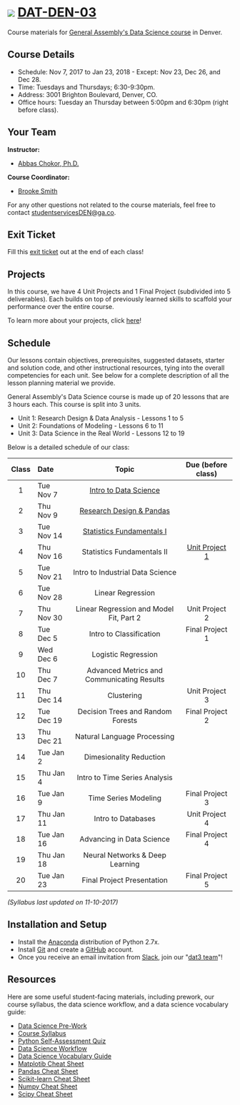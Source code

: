 # ![](https://ga-dash.s3.amazonaws.com/production/assets/logo-9f88ae6c9c3871690e33280fcf557f33.png) [DAT-DEN-03](https://github.com/ga-students/DAT-DEN-03)


Course materials for [General Assembly's Data Science course](https://generalassemb.ly/education/data-science?where=denver) in Denver. 

## Course Details
* Schedule: Nov 7, 2017 to Jan 23, 2018 - Except: Nov 23, Dec 26, and Dec 28.
* Time: Tuesdays and Thursdays; 6:30-9:30pm.
* Address: 3001 Brighton Boulevard, Denver, CO.
* Office hours: Tuesday an Thursday between 5:00pm and 6:30pm (right before class).

## Your Team
**Instructor:**
+ [Abbas Chokor, Ph.D.](mailto:abbas.chokor@gmail.com)

**Course Coordinator:**
+ [Brooke Smith](mailto:brookes@generalassembly.ly)

For any other questions not related to the course materials, feel free to contact [studentservicesDEN@ga.co](mailto:studentservicesDEN@ga.co).

## Exit Ticket

Fill this [exit ticket](https://goo.gl/forms/J0xipfaBslbXnnXy2) out at the end of each class! 

## Projects

In this course, we have 4 Unit Projects and 1 Final Project (subdivided into 5 deliverables). Each builds on top of previously learned skills to scaffold your performance over the entire course. 

To learn more about your projects, click [here](https://github.com/ga-students/DAT-DEN-03/blob/master/projects/README.md)!

## Schedule
Our lessons contain objectives, prerequisites, suggested datasets, starter and solution code, and other instructional resources, tying into the overall competencies for each unit. See below for a complete description of all the lesson planning material we provide.

General Assembly's Data Science course is made up of 20 lessons that are 3 hours each. This course is split into 3 units.
* Unit 1: Research Design & Data Analysis - Lessons 1 to 5
* Unit 2: Foundations of Modeling - Lessons 6 to 11
* Unit 3: Data Science in the Real World - Lessons 12 to 19

Below is a detailed schedule of our class:

| Class | Date | Topic | Due (before class) |
|:---:|:---|:---:|:---:|
| 1 | Tue Nov 7 | [Intro to Data Science](lessons/lesson-01) | |
| 2 | Thu Nov 9 | [Research Design & Pandas](lessons/lesson-02) | |
| 3 | Tue Nov 14 | [Statistics Fundamentals I](lessons/lesson-03) | |
| 4 | Thu Nov 16 | Statistics Fundamentals II |[Unit Project 1](projects/unit-projects/project-1)|
| 5 | Tue Nov 21 | Intro to Industrial Data Science | |
| 6 | Tue Nov 28 | Linear Regression | |
| 7 | Thu Nov 30 | Linear Regression and Model Fit, Part 2 | Unit Project 2|
| 8 | Tue Dec 5 | Intro to Classification |Final Project 1|
| 9 | Wed Dec 6 | Logistic Regression | |
| 10 | Thu Dec 7 | Advanced Metrics and Communicating Results ||
| 11 | Thu Dec 14 | Clustering |Unit Project 3|
| 12 | Tue Dec 19 | Decision Trees and Random Forests |Final Project 2|
| 13 | Thu Dec 21 |Natural Language Processing | |
| 14 | Tue Jan 2 | Dimesionality Reduction | |
| 15 | Thu Jan 4 | Intro to Time Series Analysis ||
| 16 | Tue Jan 9 | Time Series Modeling |Final Project 3|
| 17 | Thu Jan 11 | Intro to Databases | Unit Project 4 |
| 18 | Tue Jan 16 | Advancing in Data Science | Final Project 4|
| 19 | Thu Jan 18| Neural Networks & Deep Learning | |
| 20 | Tue Jan 23 | Final Project Presentation | Final Project 5|

*(Syllabus last updated on 11-10-2017)*

## Installation and Setup

* Install the [Anaconda](https://anaconda.org) distribution of Python 2.7x.
* Install [Git](https://git-scm.com) and create a [GitHub](https://github.com) account.
* Once you receive an email invitation from [Slack](https://slack.com), join our "[dat3 team](https://gadenver.slack.com/messages/G7HK3QLPL/details/)"!

## Resources

Here are some useful student-facing materials, including prework, our course syllabus, the data science workflow, and a data science vocabulary guide:

- [Data Science Pre-Work](https://docs.google.com/document/d/1xoC18JHk880C9n_cAPCsGn-sNqexPgTIIkmUd7cTJQw/edit?usp=sharing)
- [Course Syllabus](./ds-syllabus.pdf)
- [Python Self-Assessment Quiz](./python-self-assessment.md)
- [Data Science Workflow](./data-science-workflow-final.jpg)
- [Data Science Vocabulary Guide](./ds-vocab.md)
- [Matplotib Cheat Sheet](http://datacamp-community.s3.amazonaws.com/28b8210c-60cc-4f13-b0b4-5b4f2ad4790b)
- [Pandas Cheat Sheet](https://github.com/pandas-dev/pandas/blob/master/doc/cheatsheet/Pandas_Cheat_Sheet.pdf)
- [Scikit-learn Cheat Sheet](http://datacamp-community.s3.amazonaws.com/5433fa18-9f43-44cc-b228-74672efcd116)
- [Numpy Cheat Sheet](https://s3.amazonaws.com/assets.datacamp.com/blog_assets/Numpy_Python_Cheat_Sheet.pdf)
- [Scipy Cheat Sheet](https://s3.amazonaws.com/assets.datacamp.com/blog_assets/Python_SciPy_Cheat_Sheet_Linear_Algebra.pdf)
